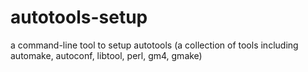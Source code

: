 # autotools-setup
a command-line tool to setup autotools (a collection of  tools including automake, autoconf, libtool, perl, gm4, gmake)
